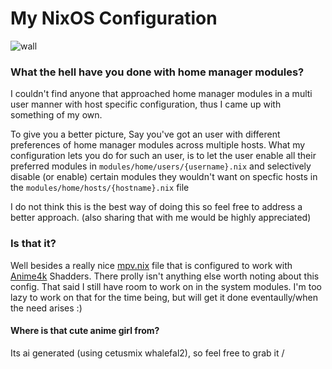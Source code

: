 # My NixOS Configuration
![wall](https://github.com/Rexcrazy804/Zaphkiel/blob/master/modules/home/dots/sddm-wall.png?raw=true)

### What the hell have you done with home manager modules?
I couldn't find anyone that approached home manager modules in a multi user manner with host specific configuration, thus I came up with something of my own.

To give you a better picture, Say you've got an user with different preferences of home manager modules across multiple hosts.
What my configuration lets you do for such an user, is to let the user enable all their preferred modules in `modules/home/users/{username}.nix`
and selectively disable (or enable) certain modules they wouldn't want on specfic hosts in the `modules/home/hosts/{hostname}.nix` file

I do not think this is the best way of doing this so feel free to address a better approach. (also sharing that with me would be highly appreciated)

### Is that it?
Well besides a really nice [mpv.nix](https://github.com/Rexcrazy804/Zaphkiel/blob/master/modules/home/programs/mpv.nix) file that is configured to work with
[Anime4k](https://github.com/bloc97/Anime4K) Shadders. There prolly isn't anything else worth noting about this config. That said I still have room to work on
in the system modules. I'm too lazy to work on that for the time being, but will get it done eventaully/when the need arises :)

#### Where is that cute anime girl from?
Its ai generated (using cetusmix whalefal2), so feel free to grab it /
